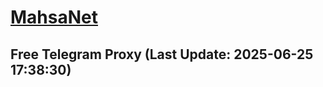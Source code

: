 
# [MahsaNet](https://t.me/mahsa_net)
## Free Telegram Proxy (Last Update: 2025-06-25 17:38:30)

    